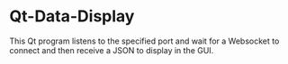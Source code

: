 # Qt-Data-Display
This Qt program listens to the specified port and wait for a Websocket to connect and then receive a JSON to display in the GUI.
